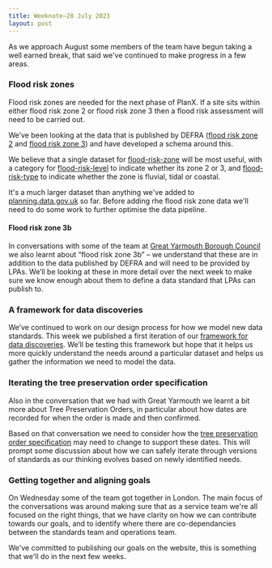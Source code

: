 ```yaml
---
title: Weeknote—28 July 2023
layout: post
---
```


As we approach August some members of the team have begun taking a well earned break, that said we've continued to make progress in a few areas.

### Flood risk zones

Flood risk zones are needed for the next phase of PlanX. If a site sits within either flood risk zone 2 or flood risk zone 3 then a flood risk assessment will need to be carried out.

We’ve been looking at the data that is published by DEFRA ([flood risk zone 2](https://environment.data.gov.uk/DefraDataDownload/?mapService=EA/FloodMapForPlanningRiversAndSeaFloodZone2&Mode=spatial) and [flood risk zone 3](https://environment.data.gov.uk/DefraDataDownload/?mapService=EA/FloodMapForPlanningRiversAndSeaFloodZone3&Mode=spatial)) and have developed a schema around this.

We believe that a single dataset for [flood-risk-zone](https://raw.githubusercontent.com/digital-land/specification/main/content/dataset/flood-risk-zone.md) will be most useful, with a category for [flood-risk-level](https://raw.githubusercontent.com/digital-land/specification/main/content/dataset/flood-risk-level.md) to indicate whether its zone 2 or 3, and [flood-risk-type](https://raw.githubusercontent.com/digital-land/specification/main/content/dataset/flood-risk-type.md) to indicate whether the zone is fluvial, tidal or coastal.

It's a much larger dataset than anything we've added to [planning.data.gov.uk](https://planning.data.gov.uk) so far. Before adding rhe flood risk zone data we'll need to do some work to further optimise the data pipeline.

#### Flood risk zone 3b

In conversations with some of the team at [Great Yarmouth Borough Council](https://www.great-yarmouth.gov.uk/welcome) we also learnt about “flood risk zone 3b” – we understand that these are in addition to the data published by DEFRA and will need to be provided by LPAs. We’ll be looking at these in more detail over the next week to make sure we know enough about them to define a data standard that LPAs can publish to.

### A framework for data discoveries

We’ve continued to work on our design process for how we model new data standards. This week we published a first iteration of our [framework for data discoveries](https://digital-land.github.io/data-standards/framework-for-data-discoveries). We’ll be testing this framework but hope that it helps us more quickly understand the needs around a particular dataset and helps us gather the information we need to model the data.

### Iterating the tree preservation order specification

Also in the conversation that we had with Great Yarmouth we learnt a bit more about Tree Preservation Orders, in particular about how dates are recorded for when the order is made and then confirmed.

Based on that conversation we need to consider how the [tree preservation order specification](https://digital-land.github.io/specification/specification/tree-preservation-order/) may need to change to support these dates. This will prompt some discussion about how we can safely iterate through versions of standards as our thinking evolves based on newly identified needs.

### Getting together and aligning goals

On Wednesday some of the team got together in London. The main focus of the conversations was around making sure that as a service team we're all focused on the right things, that we have clarity on how we can contribute towards our goals, and to identify where there are co-dependancies between the standards team and operations team.

We've committed to publishing our goals on the website, this is something that we'll do in the next few weeks.